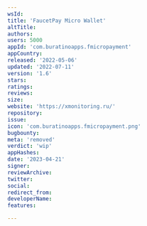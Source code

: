 ```yaml
---
wsId: 
title: 'FaucetPay Micro Wallet'
altTitle: 
authors: 
users: 5000
appId: 'com.buratinoapps.fmicropayment'
appCountry: 
released: '2022-05-06'
updated: '2022-07-11'
version: '1.6'
stars: 
ratings: 
reviews: 
size: 
website: 'https://xmonitoring.ru/'
repository: 
issue: 
icon: 'com.buratinoapps.fmicropayment.png'
bugbounty: 
meta: 'removed'
verdict: 'wip'
appHashes: 
date: '2023-04-21'
signer: 
reviewArchive: 
twitter: 
social: 
redirect_from: 
developerName: 
features: 

---
```


